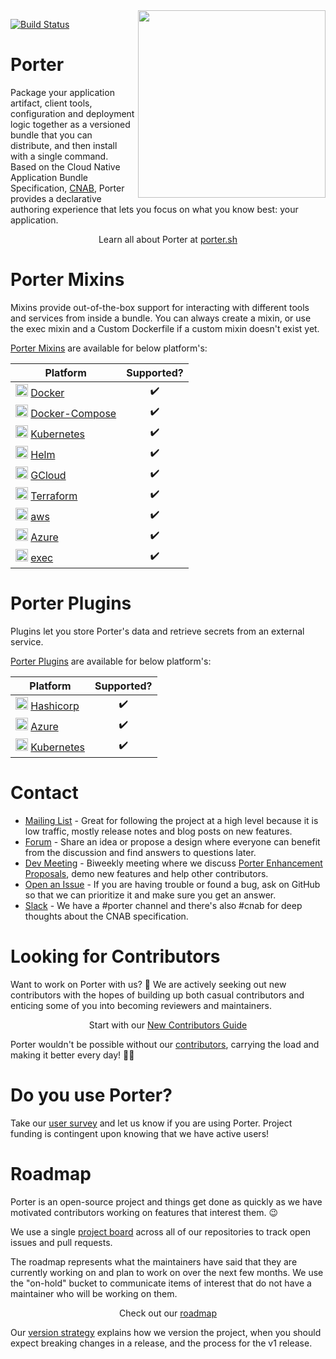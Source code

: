 <img align="right" src="docs/static/images/porter-docs-header.svg" width="300px" />

[![Build Status](https://dev.azure.com/getporter/porter/_apis/build/status/porter-canary?branchName=main)](https://dev.azure.com/getporter/porter/_build/latest?definitionId=26&branchName=main)

# Porter

Package your application artifact, client tools, configuration and deployment
logic together as a versioned bundle that you can distribute, and then install
with a single command. Based on the Cloud Native Application Bundle
Specification, [CNAB](https://deislabs.io/cnab), Porter provides a declarative
authoring experience that lets you focus on what you know best: your
application.

<p align="center">Learn all about Porter at <a href="https://porter.sh">porter.sh</a></p>

# <a name="mixins"></a>Porter Mixins

Mixins provide out-of-the-box support for interacting with different tools and services from inside a bundle. You can always create a mixin, or use the exec mixin and a Custom Dockerfile if a custom mixin doesn't exist yet.

[Porter Mixins](https://porter.sh/mixins/) are available for below platform's:

| Platform                                                                                                                                                                                                                        | Supported?  |
| ------------------------------------------------------------------------------------------------------------------------------------------------------------------------------------------------------------------------------- | :---------: |
| <img src="docs\static\images\mixins\docker_icon.png" width="20" height="20" vertical-align="middle" /> [Docker](https://porter.sh/mixins/docker/)                                            |     ✔️      |
| <img src="docs\static\images\mixins\docker-compose.png" width="20" height="20" vertical-align="middle" /> [Docker-Compose](https://porter.sh/mixins/docker-compose/)            |     ✔️      |
| <img src="docs\static\images\mixins\kubernetes.svg" width="20" height="20" vertical-align="middle" /> [Kubernetes](https://porter.sh/mixins/kubernetes/)            |     ✔️      |
| <img src="docs\static\images\mixins\helm.svg" width="20" height="20" vertical-align="middle" /> [Helm](https://porter.sh/mixins/helm/)            |     ✔️      |
| <img src="docs\static\images\mixins\gcp.png" width="20" height="20" vertical-align="middle" /> [GCloud](https://porter.sh/mixins/gcloud/)            |     ✔️      |
| <img src="docs\static\images\mixins\terraform_icon.png" width="20" height="20" vertical-align="middle" /> [Terraform](https://porter.sh/mixins/terraform/)            |     ✔️      |
| <img src="docs\static\images\mixins\aws.svg" width="20" height="20" vertical-align="middle" /> [aws](https://porter.sh/mixins/aws/)            |     ✔️      |
| <img src="docs\static\images\plugins\azure.png" width="20" height="20" vertical-align="middle" /> [Azure](https://porter.sh/mixins/azure/)            |     ✔️      |
| <img src="docs\static\images\mixins\exec.png" width="20" height="20" vertical-align="middle" /> [exec](https://porter.sh/mixins/exec/)            |     ✔️      |

# <a name="Plugins"></a>Porter Plugins

Plugins let you store Porter's data and retrieve secrets from an external service.

[Porter Plugins](https://porter.sh/plugins/) are available for below platform's:

| Platform                                                                                                                                                                                                                        | Supported?  |
| ------------------------------------------------------------------------------------------------------------------------------------------------------------------------------------------------------------------------------- | :---------: |
| <img src="docs\static\images\plugins\hashicorp.png" width="20" height="20" vertical-align="middle" /> [Hashicorp](https://porter.sh/plugins/hashicorp/)                                            |     ✔️      |
| <img src="docs\static\images\plugins\azure.png" width="20" height="20" vertical-align="middle" /> [Azure](https://porter.sh/plugins/azure/)            |     ✔️      |
| <img src="docs\static\images\mixins\kubernetes.svg" width="20" height="20" vertical-align="middle" /> [Kubernetes](https://porter.sh/plugins/kubernetes/)            |     ✔️      |


# Contact

* [Mailing List] - Great for following the project at a high level because it is
  low traffic, mostly release notes and blog posts on new features.
* [Forum] - Share an idea or propose a design where everyone can benefit from
  the discussion and find answers to questions later.
* [Dev Meeting] - Biweekly meeting where we discuss [Porter Enhancement Proposals], demo new features and help other contributors.
* [Open an Issue] - If you are having trouble or found a bug, ask on GitHub so
  that we can prioritize it and make sure you get an answer.
* [Slack] - We have a #porter channel and there's also #cnab for deep thoughts
  about the CNAB specification.

[Mailing List]: https://porter.sh/mailing-list
[Slack]: https://porter.sh/community/#slack
[Open an Issue]: https://github.com/getporter/porter/issues/new/choose
[Forum]: https://porter.sh/forum/
[Dev Meeting]: https://porter.sh/community/#dev-meeting
[Porter Enhancement Proposals]: https://porter.sh/contribute/proposals/

# Looking for Contributors

Want to work on Porter with us? 💖 We are actively seeking out new contributors
with the hopes of building up both casual contributors and enticing some of you
into becoming reviewers and maintainers.

<p align="center">Start with our <a href="https://porter.sh/contribute/">New Contributors Guide</a>

Porter wouldn't be possible without our [contributors][contributors], carrying
the load and making it better every day! 🙇‍♀️

[contributors]: /CONTRIBUTORS.md

# Do you use Porter?

Take our [user survey](https://porter.sh/user-survey) and let us know if you are using Porter.
Project funding is contingent upon knowing that we have active users!

# Roadmap

Porter is an open-source project and things get done as quickly as we have
motivated contributors working on features that interest them. 😉

We use a single [project board][board] across all of our repositories to track
open issues and pull requests.

The roadmap represents what the maintainers have said that they are
currently working on and plan to work on over the next few months. We use the
"on-hold" bucket to communicate items of interest that do not have a
maintainer who will be working on them.

<p align="center">Check out our <a href="https://porter.sh/roadmap">roadmap</a></p>

Our [version strategy] explains how we version the project, when you should expect
breaking changes in a release, and the process for the v1 release.

[board]: https://porter.sh/board
[version strategy]: https://porter.sh/project/version-strategy/
